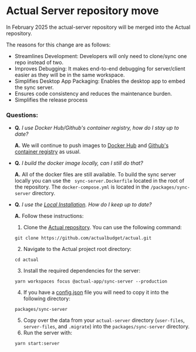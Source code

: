 # Actual Server repository move

In February 2025 the actual-server repository will be merged into the Actual repository.

The reasons for this change are as follows:

- Streamlines Development: Developers will only need to clone/sync one repo instead of two.
- Improves Debugging: It makes end-to-end debugging for server/client easier as they will be in the same workspace.
- Simplifies Desktop App Packaging: Enables the desktop app to embed the sync server.
- Ensures code consistency and reduces the maintenance burden.
- Simplifies the release process

### Questions:

- **Q.** _I use Docker Hub/Github's container registry, how do I stay up to date?_

  **A.** We will continue to push images to [Docker Hub](https://hub.docker.com/r/actualbudget/actual-server) and [Github's container registry](https://ghcr.io/actualbudget/actual) as usual.


- **Q.** _I build the docker image locally, can I still do that?_

  **A.** All of the docker files are still available. To build the sync server locally you can use the ``` sync-server.Dockerfile``` located in the root of the repository.  The ``` docker-compose.yml ``` is located in the ```/packages/sync-server``` directory.


- **Q.** _I use the [Local Installation](https://actualbudget.org/docs/install/local). How do I keep up to date?_

  **A.** Follow these instructions:
  1. Clone the [Actual repository](https://github.com/actualbudget/actual). You can use the following command:
  ```
  git clone https://github.com/actualbudget/actual.git
  ```
  2. Navigate to the Actual project root directory:
  ```
  cd actual
  ```
  3. Install the required dependencies for the server:
  ```
  yarn workspaces focus @actual-app/sync-server --production
  ```
  4. If you have a [config.json](https://actualbudget.com/docs/config/) file you will need to copy it into the following directory:
  ```
  packages/sync-server
  ```
  5. Copy over the data from your `actual-server` directory (`user-files`, `server-files`, and `.migrate`) into the `packages/sync-server` directory.
  6. Run the server with:
  ```
  yarn start:server
  ```

